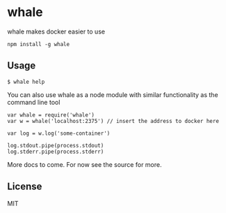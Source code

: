 # whale

whale makes docker easier to use

```
npm install -g whale
```

## Usage

```
$ whale help
```

You can also use whale as a node module with similar functionality as the command line tool

```
var whale = require('whale')
var w = whale('localhost:2375') // insert the address to docker here

var log = w.log('some-container')

log.stdout.pipe(process.stdout)
log.stderr.pipe(process.stderr)
```

More docs to come. For now see the source for more.

## License

MIT